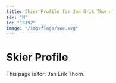 ```yaml
---
title: Skier Profile for Jan Erik Thorn
sex: "M"
id: "18192"
image: "/img/flags/swe.svg" 
---
```


# Skier Profile

This page is for: Jan Erik Thorn.
    